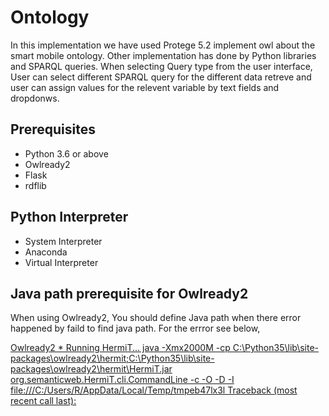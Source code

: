# Ontology

In this implementation we have used Protege 5.2 implement owl about the smart mobile ontology. Other implementation has
done by Python libraries and SPARQL queries.
When selecting Query type from the user interface, User can select different SPARQL query for the different data retreve
and user can assign values for the relevent variable by text fields and dropdonws.

## Prerequisites 
* Python 3.6 or above
* Owlready2
* Flask
* rdflib

## Python Interpreter
* System Interpreter
* Anaconda
* Virtual Interpreter

## Java path prerequisite for Owlready2
When using Owlready2, You should define Java path when there error happened by faild to find java path. For the errror
see below,

[Owlready2 * Running HermiT...
    java -Xmx2000M -cp C:\Python35\lib\site-packages\owlready2\hermit;C:\Python35\lib\site-packages\owlready2\hermit\HermiT.jar org.semanticweb.HermiT.cli.CommandLine -c -O -D -I file:///C:/Users/R/AppData/Local/Temp/tmpeb47lx3l
Traceback (most recent call last): ](http://owlready.8326.n8.nabble.com/Error-using-sync-reasoner-td19.html)

